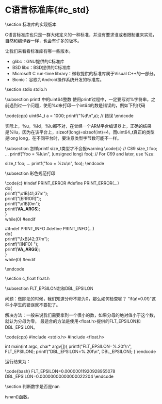 C语言标准库{#c_std}
=================


\section 标准库的实现版本

C语言标准库也只是一群大佬定义的一种标准，并没有要求谁或者限制谁来实现，自然和编译器一样，也会有许多的版本。

让我们来看看标准库有哪一些版本。

- glibc：GNU提供的C标准库
- BSD libc：BSD提供的C标准库
- Microsoft C run-time library：微软提供的标准库属于Visual C++的一部分。
- Bionic：谷歌为Android操作系统开发的标准库。



\section stdio stdio.h


\subsection printf 中的uint64整数
使用printf过程中，一定要写对%字符串，之前遇到过一个问题，使用%d来打印一个int64的数是错误的，例如下列代码

\code{cpp}
uint64_t a = 1000;
printf("%d\n",a); // 错误
\endcode

实际上，%u，%ld，%lu都不对，在曾经一个ARM平台编译器上，正确的结果是%llu，因为在该平台上，sizeof(long)=sizeof(int)=4，而uint64_t真正的类型是long long，在不同平台时，要注意类型字节数可能不一样。


\subsection 怎样printf size_t类型才不会报warning
\code{c}
// C89
size_t foo;
...
printf("foo = %lu\n", (unsigned long) foo);
// For C99 and later, use %zu:

size_t foo;
...
printf("foo = %zu\n", foo);
\endcode




\subsection 彩色规范打印

\code{c}
#indef PRINT_ERROR
#define PRINT_ERROR(...)    \
  do{                       \
    printf("\x1B[41;37m");  \
    printf("[ERROR]");      \
    printf("\x1B[0m");      \
    printf(__VA_ARGS__);    \
    }                       \
  while(0)
#endif
  
#ifndef PRINT_INFO
#define PRINT_INFO(...)     \
  do{                       \
    printf("\1xB[42;37m");  \
    printf("[INFO] ");      \
    printf(__VA_ARGS__);    \
    }                       \
  while(0)
#endif

\endcode

\section c_float float.h

\subsection FLT_EPSILON宏和DBL_EPSILON 

问题：做除法的时候，我们知道分母不能为0，那么如何检查呢？ “if(a!=0.0f)”这种小学生的错误就不要犯了。

解决方法：一般来说我们需要拿到一个很小的数，如果分母的绝对值小于这个数，就认为分母为零。
最适合的方法是使用<float.h>提供的FLT_EPSILON和DBL_EPSILON。

\code{cpp}
#include <stdio.h>
#include <float.h>

int main(int argc, char* argv[]){
    printf("FLT_EPSILON=%.20f\n", FLT_EPSILON);
    printf("DBL_EPSILON=%.20f\n", DBL_EPSILON);
}
\endcode

运行结果为：

\code{bash}
FLT_EPSILON=0.00000011920928955078
DBL_EPSILON=0.00000000000000022204
\endcode


\section 判断数字是否是nan

isnan()函数。